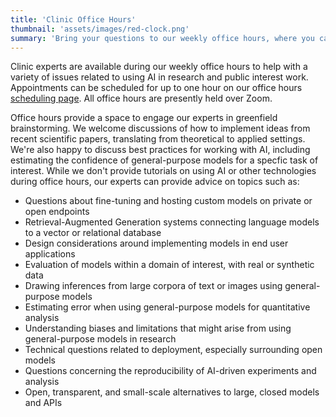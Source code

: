 ```yaml
---
title: 'Clinic Office Hours'
thumbnail: 'assets/images/red-clock.png'
summary: 'Bring your questions to our weekly office hours, where you can leverage the expertise of our faculty to help with research design.'
---
```


Clinic experts are available during our weekly office hours to help with a variety of issues related to using AI in research and public interest work. Appointments can be scheduled for up to one hour on our office hours <a href="../schedule.html">scheduling page</a>. All office hours are presently held over Zoom.

Office hours provide a space to engage our experts in greenfield brainstorming. We welcome discussions of how to implement ideas from recent scientific papers, translating from theoretical to applied settings. We're also happy to discuss best practices for working with AI, including estimating the confidence of general-purpose models for a specfic task of interest. While we don't provide tutorials on using AI or other technologies during office hours, our experts can provide advice on topics such as:

* Questions about fine-tuning and hosting custom models on private or open endpoints
* Retrieval-Augmented Generation systems connecting language models to a vector or relational database
* Design considerations around implementing models in end user applications
* Evaluation of models within a domain of interest, with real or synthetic data
* Drawing inferences from large corpora of text or images using general-purpose models
* Estimating error when using general-purpose models for quantitative analysis
* Understanding biases and limitations that might arise from using general-purpose models in research
* Technical questions related to deployment, especially surrounding open models
* Questions concerning the reproducibility of AI-driven experiments and analysis
* Open, transparent, and small-scale alternatives to large, closed models and APIs
